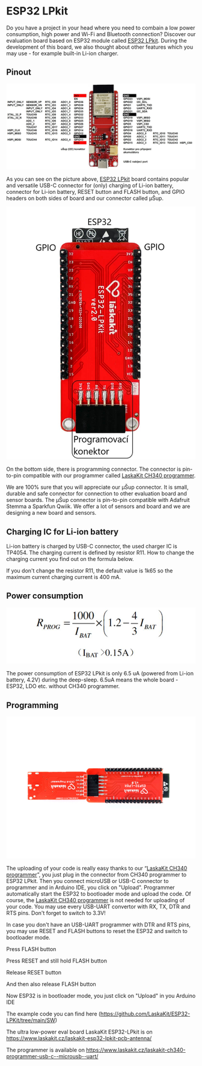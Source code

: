 # ESP32 LPkit

Do you have a project in your head where you need to combain a low power consumption, high power and Wi-Fi and Bluetooth connection? Discover our evaluation board based on ESP32 module called [ESP32 LPkit](https://www.laskakit.cz/laskakit-esp32-lpkit-pcb-antenna/).
During the development of this board, we also thought about other features which you may use - for example built-in Li-ion charger. 

## Pinout

![ESP32 LPkit pinout](https://github.com/LaskaKit/ESP32-LPKit/blob/main/img/ESP32LPkitPinout.JPG)

As you can see on the picture above, [ESP32 LPkit](https://www.laskakit.cz/laskakit-esp32-lpkit-pcb-antenna/) board contains popular and versatile USB-C connector for (only) charging of Li-ion battery, connector for Li-ion battery, RESET button and FLASH button, and GPIO headers on both sides of board and our connector called μŠup.

![ESP32 LPkit pinout](https://github.com/LaskaKit/ESP32-LPKit/blob/main/img/esp32-lpkit-back_popis.jpg)

On the bottom side, there is programming connector. The connector is pin-to-pin compatible with our programmer called [LaskaKit CH340 programmer](https://www.laskakit.cz/laskakit-ch340-programmer-usb-c--microusb--uart/). 

We are 100% sure that you will appreciate our μŠup connector. It is small, durable and safe connector for connection to other evaluation board and sensor boards. The μŠup connector is pin-to-pin compatible with Adafruit Stemma a Sparkfun Qwiik. We offer a lot of sensors and board and we are designing a new board and sensors. 

## Charging IC for Li-ion battery

Li-ion battery is charged by USB-C connector, the used charger IC is TP4054. 
The charging current is defined by resistor R11. 
How to change the charging current you find out on the formula below. 

If you don't change the resistor R11, the default value is 1k65 so the maximum current charging current is 400 mA. 

## Power consumption

![What should be the value of resistor for my charging current](https://github.com/LaskaKit/ESP32-LPKit/blob/main/img/ESP32LPkit3.jpg)

The power consumption of ESP32 LPkit is only 6.5 uA (powered from Li-ion battery, 4.2V) during the deep-sleep. 6.5uA means the whole board - ESP32, LDO etc. without CH340 programmer.

## Programming

![ESP32 LPkit and CH340 programmer](https://github.com/LaskaKit/ESP32-LPKit/blob/main/img/ESP32LPkit2.jpg)

The uploading of your code is really easy thanks to our “[LaskaKit CH340 programmer](https://www.laskakit.cz/laskakit-ch340-programmer-usb-c--microusb--uart/)”, you just plug in the connector from CH340 programmer to ESP32 LPkit. Then you connect microUSB or USB-C connector to programmer and in Arduino IDE, you click on "Upload". Programmer automatically start the ESP32 to bootloader mode and upload the code. 
Of course, the [LaskaKit CH340 programmer](https://www.laskakit.cz/laskakit-ch340-programmer-usb-c--microusb--uart/) is not needed for uploading of your code. You may use every USB-UART convertor with RX, TX, DTR and RTS pins. Don't forget to switch to 3.3V!

In case you don't have an USB-UART programmer with DTR and RTS pins, you may use RESET and FLASH buttons to reset the ESP32 and switch to bootloader mode. 

Press FLASH button

Press RESET and still hold FLASH button

Release RESET button

And then also release FLASH button

Now ESP32 is in bootloader mode, you just click on "Upload" in you Arduino IDE

The example code you can find here (https://github.com/LaskaKit/ESP32-LPKit/tree/main/SW)

The ultra low-power eval board LaskaKit ESP32-LPkit is on https://www.laskakit.cz/laskakit-esp32-lpkit-pcb-antenna/

The programmer is available on https://www.laskakit.cz/laskakit-ch340-programmer-usb-c--microusb--uart/
